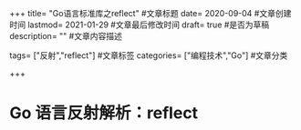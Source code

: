 +++
title= "Go语言标准库之reflect" #文章标题
date= 2020-09-04 #文章创建时间
lastmod= 2021-01-29 #文章最后修改时间
draft= true #是否为草稿
description= "" #文章内容描述

tags= ["反射","reflect"] #文章标签
categories= ["编程技术","Go"] #文章分类

+++

# Go 语言反射解析：reflect
